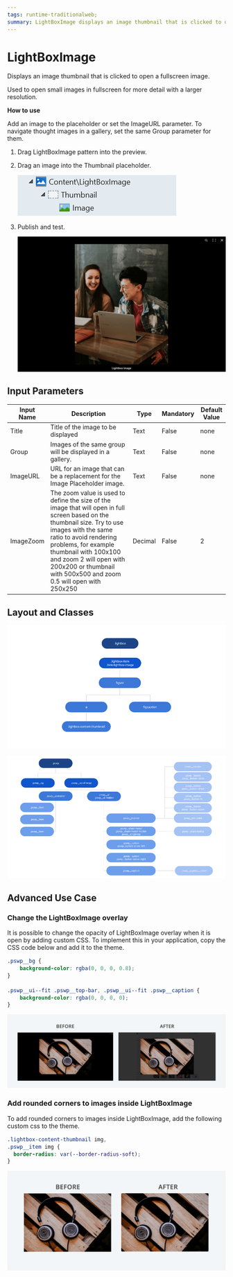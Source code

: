 ```yaml
---
tags: runtime-traditionalweb; 
summary: LightBoxImage displays an image thumbnail that is clicked to open a fullscreen image.
---
```


# LightBoxImage

Displays an image thumbnail that is clicked to open a fullscreen image.

Used to open small images in fullscreen for more detail with a larger resolution.

**How to use**

Add an image to the placeholder or set the ImageURL parameter. To navigate thought images in a gallery, set the same Group parameter for them.

1. Drag LightBoxImage pattern into the preview.
1. Drag an image into the Thumbnail placeholder.

    ![](<images/lightboximage-image-1.png>)

1. Publish and test.

    ![](<images/lightboximage-image-2.png?width=600>)

## Input Parameters

| **Input Name** |  **Description** |  **Type** | **Mandatory** | **Default Value** |
|---|---|---|---|---|
| Title  | Title of the image to be displayed | Text | False | none |
| Group  | Images of the same group will be displayed in a gallery. | Text | False | none |
| ImageURL  |  URL for an image that can be a replacement for the Image Placeholder image. |  Text | False | none |
| ImageZoom  |  The zoom value is used to define the size of the image that will open in full screen based on the thumbnail size. Try to use images with the same ratio to avoid rendering problems, for example thumbnail with 100x100 and zoom 2 will open with 200x200 or thumbnail with 500x500 and zoom 0.5 will open with 250x250 |  Decimal | False | 2 |

## Layout and Classes

![](<images/lightboximage-image-3.png>) 

![](<images/lightboximage-image-4.png>)

## Advanced Use Case

### Change the LightBoxImage overlay

It is possible to change the opacity of LightBoxImage overlay when it is open by adding custom CSS. To implement this in your application, copy the CSS code below and add it to the theme.

```css
.pswp__bg {
    background-color: rgba(0, 0, 0, 0.8);
}

.pswp__ui--fit .pswp__top-bar, .pswp__ui--fit .pswp__caption {
    background-color: rgba(0, 0, 0, 0);
}
```
![](<images/lightboximage-image-5.png>)

### Add rounded corners to images inside LightBoxImage

To add rounded corners to images inside LightBoxImage, add the following custom css to the theme.

```css
.lightbox-content-thumbnail img,
.pswp__item img {
  border-radius: var(--border-radius-soft);
}
```
![](<images/lightboximage-image-6.png>)
